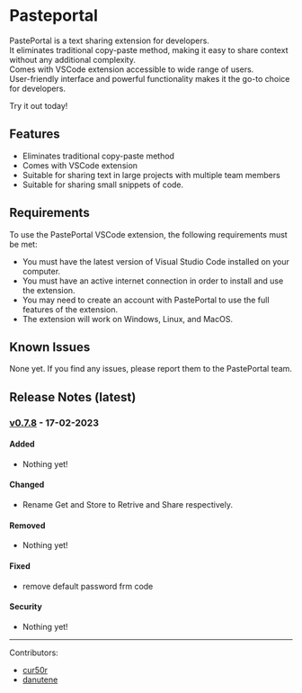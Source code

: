 # Pasteportal

PastePortal is a text sharing extension for developers.<br>
It eliminates traditional copy-paste method, making it easy to share context without any additional complexity.<br>
Comes with VSCode extension accessible to wide range of users.<br>
User-friendly interface and powerful functionality makes it the go-to choice for developers.<br>

Try it out today!

## Features

- Eliminates traditional copy-paste method
- Comes with VSCode extension
- Suitable for sharing text in large projects with multiple team members
- Suitable for sharing small snippets of code.

## Requirements

To use the PastePortal VSCode extension, the following requirements must be met:

- You must have the latest version of Visual Studio Code installed on your computer.
- You must have an active internet connection in order to install and use the extension.
- You may need to create an account with PastePortal to use the full features of the extension.
- The extension will work on Windows, Linux, and MacOS.

## Known Issues

None yet. If you find any issues, please report them to the PastePortal team.

## Release Notes (latest)

### [v0.7.8] - 17-02-2023

#### Added

- Nothing yet!

#### Changed

- Rename Get and Store to Retrive and Share respectively.

#### Removed

- Nothing yet!

#### Fixed

- remove default password frm code

#### Security

- Nothing yet!

---

Contributors:

- [cur50r](https://github.com/cur50r)
- [danutene](https://github.com/DanutEne)

[v0.7.8]: https://github.com/stiliajohny/vscode-ext-pasteportal/releases/tag/v0.7.1
